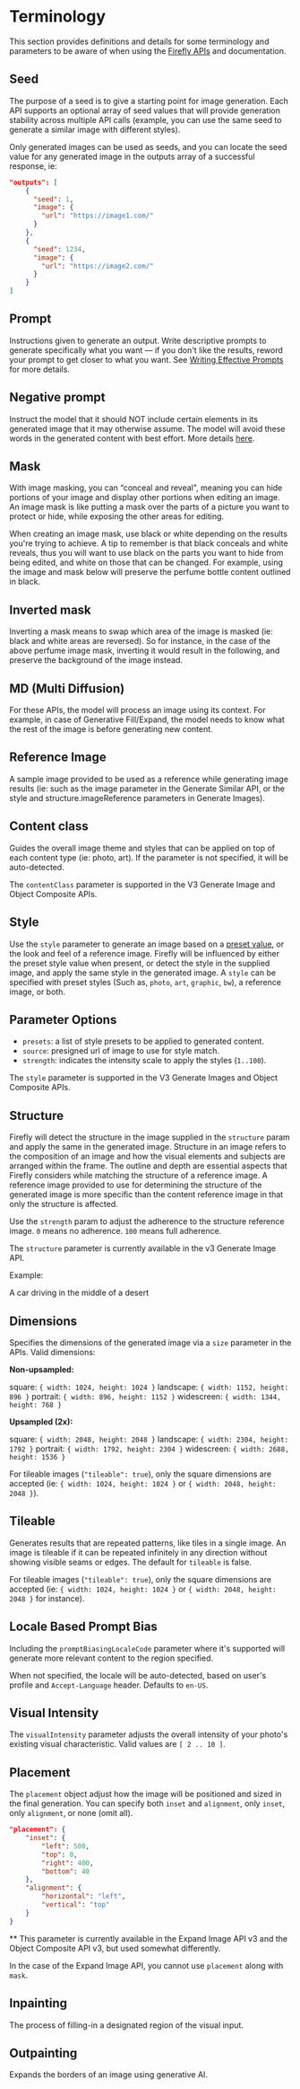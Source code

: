 # Terminology

This section provides definitions and details for some terminology and parameters to be aware of when using the [Firefly APIs](../api/) and documentation.

## Seed

The purpose of a seed is to give a starting point for image generation. Each API supports an optional array of seed values that will provide generation stability across multiple API calls (example, you can use the same seed to generate a similar image with different styles).

Only generated images can be used as seeds, and you can locate the seed value for any generated image in the outputs  array of a successful response, ie:

```json
"outputs": [
    {
      "seed": 1,
      "image": {
        "url": "https://image1.com/"
      }
    },
    {
      "seed": 1234,
      "image": {
        "url": "https://image2.com/"
      }
    }
]
```

## Prompt

Instructions given to generate an output. Write descriptive prompts to generate specifically what you want — if you don't like the results, reword your prompt to get closer to what you want. See [Writing Effective Prompts](https://helpx.adobe.com/firefly/using/tips-and-tricks.html) for more details.

## Negative prompt

Instruct the model that it should NOT include certain elements in its generated image that it may otherwise assume. The model will avoid these words in the generated content with best effort. More details [here](https://www.adobe.com/products/firefly/discover/ai-art-negative-prompts.html#:~:text=Negative%20prompts%20are%20text%20prompts,elements%20in%20its%20generated%20images).

## Mask

With image masking, you can “conceal and reveal", meaning you can hide portions of your image and display other portions when editing an image. An image mask is like putting a mask over the parts of a picture you want to protect or hide, while exposing the other areas for editing. 

When creating an image mask, use black or white depending on the results you're trying to achieve. A tip to remember is that black conceals and white reveals, thus you will want to use black on the parts you want to hide from being edited, and white on those that can be changed. For example, using the image and mask below will preserve the perfume bottle content outlined in black.

## Inverted mask

Inverting a mask means to swap which area of the image is masked (ie: black and white areas are reversed). So for instance, in the case of the above perfume image mask, inverting it would result in the following, and preserve the background of the image instead.

## MD (Multi Diffusion)

For these APIs, the model will process an image using its context. For example, in case of Generative Fill/Expand, the model needs to know what the rest of the image is before generating new content.

## Reference Image

A sample image provided to be used as a reference while generating image results (ie: such as the image parameter in the Generate Similar API, or the style  and structure.imageReference parameters in Generate Images).

## Content class

Guides the overall image theme and styles that can be applied on top of each content type (ie: photo, art). If the parameter is not specified, it will be auto-detected.

<InlineAlert slots="text" />

The `contentClass` parameter is supported in the V3 Generate Image and Object Composite APIs.

## Style

Use the `style` parameter to generate an image based on a [preset value](https://developer.adobe.com/firefly-services/docs/firefly-api/guides/concepts/styles/), or the look and feel of a reference image. Firefly will be influenced by either the preset style value when present, or detect the style in the supplied image, and apply the same style in the generated image. A `style` can be specified with preset styles (Such as, `photo`, `art`, `graphic`, `bw`), a reference image, or both.

## Parameter Options

- `presets`: a list of style presets to be applied to generated content.
- `source`: presigned url of image to use for style match.
- `strength`: indicates the intensity scale to apply the styles (`1..100`).

<InlineAlert slots="text" />

The `style` parameter is supported in the V3 Generate Images and Object Composite APIs.

## Structure

Firefly will detect the structure in the image supplied in the `structure` param and apply the same in the generated image. Structure in an image refers to the composition of an image and how the visual elements and subjects are arranged within the frame. The outline and depth are essential aspects that Firefly considers while matching the structure of a reference image. A reference image provided to use for determining the structure of the generated image is more specific than the content reference image in that only the structure is affected.

<InlineAlert variant="help" slots="text" />

Use the `strength` param to adjust the adherence to the structure reference image. `0` means no adherence. `100` means full adherence.

<InlineAlert variant="info" slots="text" />

The `structure` parameter is currently available in the v3 Generate Image API.

Example:

A car driving in the middle of a desert

## Dimensions

Specifies the dimensions of the generated image via a `size` parameter in the APIs. Valid dimensions:

**Non-upsampled:**

square: `{ width: 1024, height: 1024 }`
landscape: `{ width: 1152, height: 896 }`
portrait: `{ width: 896, height: 1152 }`
widescreen: `{ width: 1344, height: 768 }`

**Upsampled (2x):**

square: `{ width: 2048, height: 2048 }`
landscape: `{ width: 2304, height: 1792 }`
portrait: `{ width: 1792, height: 2304 }`
widescreen: `{ width: 2688, height: 1536 }`

<InlineAlert variant="help" slots="text" />

For tileable images (`"tileable": true`), only the square dimensions are accepted (ie: `{ width: 1024, height: 1024 }` or `{ width: 2048, height: 2048 }`).

## Tileable

Generates results that are repeated patterns, like tiles in a single image​. An image is tileable if it can be repeated infinitely in any direction without showing visible seams or edges.  The default for `tileable` is false.

<InlineAlert variant="help" slots="text" />

For tileable images (`"tileable": true`), only the square dimensions are accepted (ie: `{ width: 1024, height: 1024 }` or `{ width: 2048, height: 2048 }` for instance).

## Locale Based Prompt Bias

Including the `promptBiasingLocaleCode` parameter where it's supported will generate more relevant content to the region specified. 

<InlineAlert variant="help" slots="text" />

When not specified, the locale will be auto-detected, based on user's profile and `Accept-Language` header. Defaults to `en-US`. 

## Visual Intensity

The `visualIntensity` parameter adjusts the overall intensity of your photo's existing visual characteristic. Valid values are `[ 2 .. 10 ]`.

## Placement

The `placement` object adjust how the image will be positioned and sized in the final generation. You can specify both `inset` and `alignment`, only `inset`, only `alignment`, or none (omit all).

```json
"placement": {
    "inset": {
        "left": 500,
        "top": 0,
        "right": 400,
        "bottom": 40
    },
    "alignment": {
        "horizontal": "left",
        "vertical": "top"
    }
}
```

** This parameter is currently available in the Expand Image API v3 and the Object Composite API v3, but used somewhat differently. 

<InlineAlert variant="help" slots="text" />

In the case of the Expand Image API, you cannot use `placement` along with `mask`.

<!-- TODO: A visual representation of how these settings are used with different image sizes and placement settings is shown below, but please check out this wiki for more details about how these properties are interpreted when used with the Expand Image and the Object Composite APIs specifically. -->

## Inpainting

The process of filling-in a designated region of the visual input.

## Outpainting

Expands the borders of an image using generative AI.
